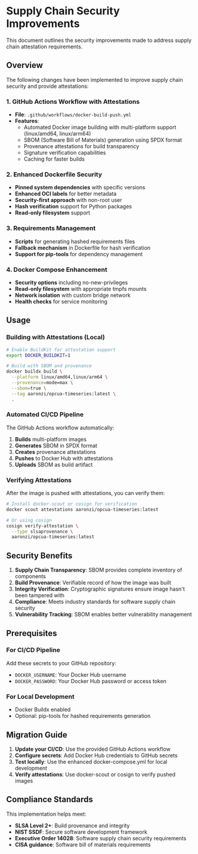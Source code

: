 # Supply Chain Security Improvements

This document outlines the security improvements made to address supply chain attestation requirements.

## Overview

The following changes have been implemented to improve supply chain security and provide attestations:

### 1. GitHub Actions Workflow with Attestations

- **File**: `.github/workflows/docker-build-push.yml`
- **Features**:
  - Automated Docker image building with multi-platform support (linux/amd64, linux/arm64)
  - SBOM (Software Bill of Materials) generation using SPDX format
  - Provenance attestations for build transparency
  - Signature verification capabilities
  - Caching for faster builds

### 2. Enhanced Dockerfile Security

- **Pinned system dependencies** with specific versions
- **Enhanced OCI labels** for better metadata
- **Security-first approach** with non-root user
- **Hash verification** support for Python packages
- **Read-only filesystem** support

### 3. Requirements Management

- **Scripts** for generating hashed requirements files
- **Fallback mechanism** in Dockerfile for hash verification
- **Support for pip-tools** for dependency management

### 4. Docker Compose Enhancement

- **Security options** including no-new-privileges
- **Read-only filesystem** with appropriate tmpfs mounts
- **Network isolation** with custom bridge network
- **Health checks** for service monitoring

## Usage

### Building with Attestations (Local)

```bash
# Enable BuildKit for attestation support
export DOCKER_BUILDKIT=1

# Build with SBOM and provenance
docker buildx build \
  --platform linux/amd64,linux/arm64 \
  --provenance=mode=max \
  --sbom=true \
  --tag aaronzi/opcua-timeseries:latest \
  .
```

### Automated CI/CD Pipeline

The GitHub Actions workflow automatically:

1. **Builds** multi-platform images
2. **Generates** SBOM in SPDX format
3. **Creates** provenance attestations
4. **Pushes** to Docker Hub with attestations
5. **Uploads** SBOM as build artifact

### Verifying Attestations

After the image is pushed with attestations, you can verify them:

```bash
# Install docker-scout or cosign for verification
docker scout attestations aaronzi/opcua-timeseries:latest

# Or using cosign
cosign verify-attestation \
  --type slsaprovenance \
  aaronzi/opcua-timeseries:latest
```

## Security Benefits

1. **Supply Chain Transparency**: SBOM provides complete inventory of components
2. **Build Provenance**: Verifiable record of how the image was built
3. **Integrity Verification**: Cryptographic signatures ensure image hasn't been tampered with
4. **Compliance**: Meets industry standards for software supply chain security
5. **Vulnerability Tracking**: SBOM enables better vulnerability management

## Prerequisites

### For CI/CD Pipeline

Add these secrets to your GitHub repository:

- `DOCKER_USERNAME`: Your Docker Hub username
- `DOCKER_PASSWORD`: Your Docker Hub password or access token

### For Local Development

- Docker Buildx enabled
- Optional: pip-tools for hashed requirements generation

## Migration Guide

1. **Update your CI/CD**: Use the provided GitHub Actions workflow
2. **Configure secrets**: Add Docker Hub credentials to GitHub secrets
3. **Test locally**: Use the enhanced docker-compose.yml for local development
4. **Verify attestations**: Use docker-scout or cosign to verify pushed images

## Compliance Standards

This implementation helps meet:

- **SLSA Level 2+**: Build provenance and integrity
- **NIST SSDF**: Secure software development framework
- **Executive Order 14028**: Software supply chain security requirements
- **CISA guidance**: Software bill of materials requirements
